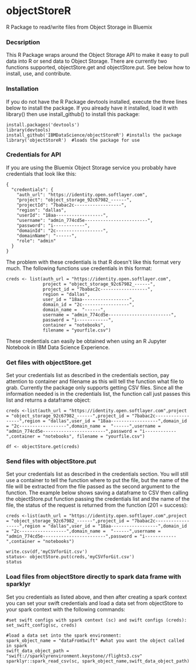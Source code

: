 # objectStoreR
R Package to read/write files from Object Storage in Bluemix

### Decsription

This R Package wraps around the Object Storage API to make it easy to pull data into R or send data to Object Storage.  There are currently two functions supported, objectStore.get and objectStore.put.  See below how to install, use, and contribute.

### Installation

If you do not have the R Package devtools installed, execute the three lines below to install the package.  If you already have it installed, load it with library() then use install_github() to install this package:

```
install.packages('devtools')
library(devtools)
install_github('IBMDataScience/objectStoreR') #installs the package
library('objectStoreR')  #loads the package for use
```

### Credentials for API

If you are using the Bluemix Object Storage service you probably have credentials that look like this: 
```
{
  "credentials": {
    "auth_url": "https://identity.open.softlayer.com",
    "project": "object_storage_92c67982_------",
    "projectId": "7babac2c------------------",
    "region": "dallas",
    "userId": "18aa------------------",
    "username": "admin_774cd5e------------------------",
    "password": "i------------",
    "domainId": "2c------------------",
    "domainName": "------",
    "role": "admin"
  }
}
```

The problem with these credentials is that R doesn't like this format very much.  The following functions use credentials in this format:

```
creds <- list(auth_url = "https://identity.open.softlayer.com",
              project = "object_storage_92c67982_------",
              project_id = "7babac2c------------------",
              region = "dallas",
              user_id = "18aa------------------",
              domain_id = "2c------------------",
              domain_name =  "------",
              username = "admin_774cd5e------------------------",
              password = "i------------",
              container = "notebooks",
              filename = "yourfile.csv")
```

These credentials can easily be obtained when using an R Jupyter Notebook in IBM Data Science Experience. 

### Get files with objectStore.get

Set your credentials list as described in the credentials section, pay attention to container and filename as this will tell the function what file to grab.  Currently the package only supports getting CSV files.  Since all the information needed is in the credentials list, the function call just passes this list and returns a dataframe object:

```
creds <-list(auth_url = "https://identity.open.softlayer.com",project = "object_storage_92c67982_------",project_id = "7babac2c------------------",region = "dallas",user_id = "18aa------------------",domain_id = "2c------------------",domain_name =  "------",username = "admin_774cd5e------------------------",password = "i------------",container = "notebooks", filename = "yourfile.csv")

df <- objectStore.get(creds)
```

### Send files with objectStore.put

Set your credentials list as described in the credentials section.  You will still use a container to tell the function where to put the file, but the name of the file will be extracted from the file passed as the second argument to the function.  The example below shows saving a dataframe to CSV then calling the objectStore.put function passing the credentials list and the name of the file, the status of the request is returned from the function (201 = success):

```
creds <-list(auth_url = "https://identity.open.softlayer.com",project = "object_storage_92c67982_------",project_id = "7babac2c------------------",region = "dallas",user_id = "18aa------------------",domain_id = "2c------------------",domain_name =  "------",username = "admin_774cd5e------------------------",password = "i------------",container = "notebooks")

write.csv(df,'myCSVforGit.csv')
status<- objectStore.put(creds,'myCSVforGit.csv')
status
```


### Load files from objectStore directly to spark data frame with sparklyr
Set you credentials as listed above, and then after creating a spark context you can set your swift credentials and load a data set from objectStore to your spark context with the following commands:
```
#set swift configs with spark context (sc) and swift configs (creds):
set_swift_config(sc, creds)

#load a data set into the spark environment: 
spark_object_name = "dataFromSwift" #what you want the object called in spark
swift_data_object_path = "swift://sparklyrenvironment.keystone//flights3.csv"
sparklyr::spark_read_csv(sc, spark_object_name,swift_data_object_path)
